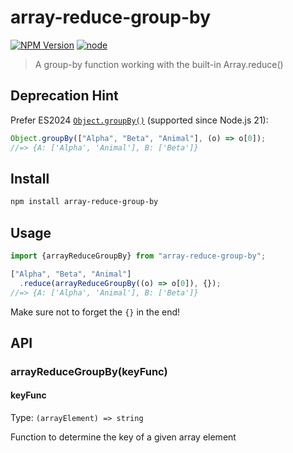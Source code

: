 # array-reduce-group-by

[![NPM Version](https://img.shields.io/npm/v/array-reduce-group-by.svg)](https://www.npmjs.com/package/array-reduce-group-by)
[![node](https://img.shields.io/node/v/array-reduce-group-by.svg)](https://www.npmjs.com/package/array-reduce-group-by)

> A group-by function working with the built-in Array.reduce()

## Deprecation Hint

Prefer ES2024 [`Object.groupBy()`](https://developer.mozilla.org/en-US/docs/Web/JavaScript/Reference/Global_Objects/Object/groupBy) (supported since Node.js 21):

```ts
Object.groupBy(["Alpha", "Beta", "Animal"], (o) => o[0]);
//=> {A: ['Alpha', 'Animal'], B: ['Beta']}

```

## Install

```bash
npm install array-reduce-group-by
```

## Usage

```js
import {arrayReduceGroupBy} from "array-reduce-group-by";

["Alpha", "Beta", "Animal"]
  .reduce(arrayReduceGroupBy((o) => o[0]), {});
//=> {A: ['Alpha', 'Animal'], B: ['Beta']}
```

Make sure not to forget the `{}` in the end!

## API

### arrayReduceGroupBy(keyFunc)

#### keyFunc

Type: `(arrayElement) => string`

Function to determine the key of a given array element
